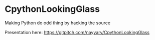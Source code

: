 # CpythonLookingGlass
Making Python do odd thing by hacking the source

Presentation here: https://gitpitch.com/nayyarv/CpythonLookingGlass

